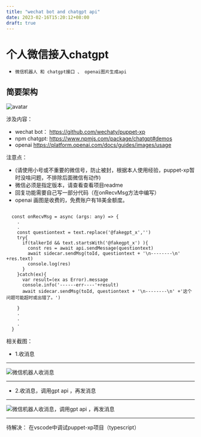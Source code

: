 ```yaml
---
title: "wechat bot and chatgpt api"
date: 2023-02-16T15:20:12+08:00
draft: true
---
```

# 个人微信接入chatgpt

  - ```微信机器人 和 chatgpt接口 、 openai图片生成api```


简要架构
---

![avatar](https://res.cloudinary.com/dkmuoufxh/image/upload/v1676598390/wecgatbot3_slru5x.jpg)

涉及内容：

- wechat bot：
https://github.com/wechaty/puppet-xp
- npm chatgpt:
https://www.npmjs.com/package/chatgpt#demos
- openai 
https://platform.openai.com/docs/guides/images/usage

注意点：
- (请使用小号或不重要的微信号，防止被封，根据本人使用经验，puppet-xp暂时没啥问题，不排除后面微信有动作)
- 微信必须是指定版本，请查看查看项目readme
- 回复功能需要自己写一部分代码（在onRecvMsg方法中编写）
- openai 画图是收费的，免费账户有18美金额度。
```
   
  const onRecvMsg = async (args: any) => {
    .
    .
    const questiontext = text.replace('@fakegpt_x','')
    try{
      if(talkerId && text.startsWith('@fakegpt_x') ){
        const res = await api.sendMessage(questiontext)
        await sidecar.sendMsg(toId, questiontext + '\n--------\n' +res.text)
        console.log(res)
      }
    }catch(ex){
      var result=(ex as Error).message
      console.info('------err----'+result)    
      await sidecar.sendMsg(toId, questiontext + '\n--------\n' +'这个问题可能超时或出错了。')

    }
    .
    .
    .    
  }
```

相关截图：
 - 1.收消息
  ---
  ![微信机器人收消息](https://res.cloudinary.com/dkmuoufxh/image/upload/v1676590010/message1_vyaizv.jpg)
  
  ---

 - 2.收消息，调用gpt api ，再发消息
  ---
  ![微信机器人收消息，调用gpt api ，再发消息](https://res.cloudinary.com/dkmuoufxh/image/upload/v1676590762/message2_rkjpqj.jpg)
  
  ---
 
待解决：
在vscode中调试puppet-xp项目（typescript）